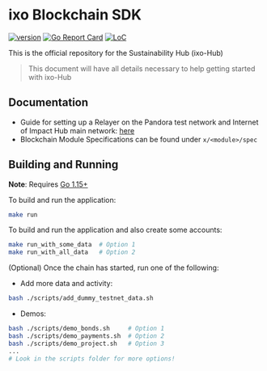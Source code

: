 # ixo Blockchain SDK

[![version](https://img.shields.io/github/tag/ixofoundation/ixo-blockchain.svg)](https://github.com/ixofoundation/ixo-blockchain/releases/latest)
[![Go Report Card](https://goreportcard.com/badge/github.com/ixofoundation/ixo-blockchain)](https://goreportcard.com/report/github.com/ixofoundation/ixo-blockchain)
[![LoC](https://tokei.rs/b1/github/ixofoundation/ixo-blockchain)](https://github.com/ixofoundation/ixo-blockchain)

This is the official repository for the Sustainability Hub (ixo-Hub)

> This document will have all details necessary to help getting started with ixo-Hub

## Documentation
- Guide for setting up a Relayer on the Pandora test network and Internet of Impact Hub main network: [here](https://github.com/ixofoundation/genesis)
- Blockchain Module Specifications can be found under `x/<module>/spec`

## Building and Running

**Note**: Requires [Go 1.15+](https://golang.org/dl/)

To build and run the application:

```bash
make run
```

To build and run the application and also create some accounts:

```bash
make run_with_some_data  # Option 1
make run_with_all_data   # Option 2
```

(Optional) Once the chain has started, run one of the following:

- Add more data and activity:
```bash
bash ./scripts/add_dummy_testnet_data.sh
```

- Demos:
```bash
bash ./scripts/demo_bonds.sh     # Option 1
bash ./scripts/demo_payments.sh  # Option 2
bash ./scripts/demo_project.sh   # Option 3
...
# Look in the scripts folder for more options!
```
